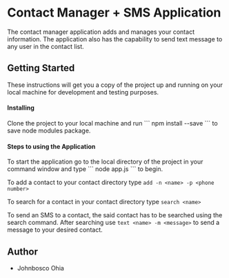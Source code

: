 <h1>Contact Manager + SMS Application</h1>
The contact manager application adds and manages your contact information. The application also has the capability to send text message to any user in the contact list.

<h2>Getting Started</h2>
These instructions will get you a copy of the project up and running on your local machine for development and testing purposes.

<h4>Installing</h4>
Clone the project to your local machine and run  ``` npm install --save ``` to save node modules package.

<h4>Steps to using the Application</h4>
To start the application go to the local directory of the project in your command window and type  ``` node app.js ``` to begin.

To add a contact to your contact directory type ``` add -n <name> -p <phone number> ```

To search for a contact in your contact directory type ``` search <name> ```

To send an SMS to a contact, the said contact has to be searched using the search command. After searching use ``` text <name> -m <message> ``` to send a message to your desired contact.

<h2>Author</h2> 
<ul>
<li> Johnbosco Ohia </li>
</ul>



 
 
 
